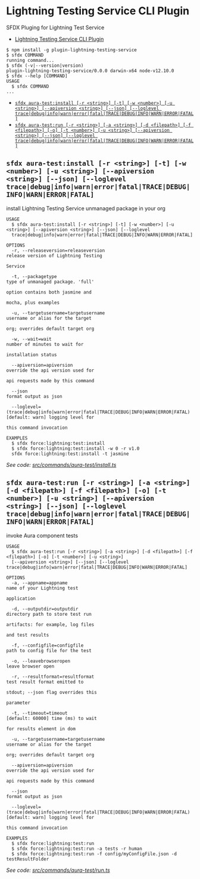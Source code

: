 # Lightning Testing Service CLI Plugin

SFDX Pluging for Lightning Test Service

<!-- toc -->
* [Lightning Testing Service CLI Plugin](#lightning-testing-service-cli-plugin)
<!-- tocstop -->
  <!-- install -->
  <!-- usage -->
```sh-session
$ npm install -g plugin-lightning-testing-service
$ sfdx COMMAND
running command...
$ sfdx (-v|--version|version)
plugin-lightning-testing-service/0.0.0 darwin-x64 node-v12.10.0
$ sfdx --help [COMMAND]
USAGE
  $ sfdx COMMAND
...
```
<!-- usagestop -->
<!-- commands -->
* [`sfdx aura-test:install [-r <string>] [-t] [-w <number>] [-u <string>] [--apiversion <string>] [--json] [--loglevel trace|debug|info|warn|error|fatal|TRACE|DEBUG|INFO|WARN|ERROR|FATAL]`](#sfdx-aura-testinstall--r-string--t--w-number--u-string---apiversion-string---json---loglevel-tracedebuginfowarnerrorfataltracedebuginfowarnerrorfatal)
* [`sfdx aura-test:run [-r <string>] [-a <string>] [-d <filepath>] [-f <filepath>] [-o] [-t <number>] [-u <string>] [--apiversion <string>] [--json] [--loglevel trace|debug|info|warn|error|fatal|TRACE|DEBUG|INFO|WARN|ERROR|FATAL]`](#sfdx-aura-testrun--r-string--a-string--d-filepath--f-filepath--o--t-number--u-string---apiversion-string---json---loglevel-tracedebuginfowarnerrorfataltracedebuginfowarnerrorfatal)

## `sfdx aura-test:install [-r <string>] [-t] [-w <number>] [-u <string>] [--apiversion <string>] [--json] [--loglevel trace|debug|info|warn|error|fatal|TRACE|DEBUG|INFO|WARN|ERROR|FATAL]`

install Lightning Testing Service unmanaged package in your org

```
USAGE
  $ sfdx aura-test:install [-r <string>] [-t] [-w <number>] [-u <string>] [--apiversion <string>] [--json] [--loglevel 
  trace|debug|info|warn|error|fatal|TRACE|DEBUG|INFO|WARN|ERROR|FATAL]

OPTIONS
  -r, --releaseversion=releaseversion                                               release version of Lightning Testing
                                                                                    Service

  -t, --packagetype                                                                 type of unmanaged package. 'full'
                                                                                    option contains both jasmine and
                                                                                    mocha, plus examples

  -u, --targetusername=targetusername                                               username or alias for the target
                                                                                    org; overrides default target org

  -w, --wait=wait                                                                   number of minutes to wait for
                                                                                    installation status

  --apiversion=apiversion                                                           override the api version used for
                                                                                    api requests made by this command

  --json                                                                            format output as json

  --loglevel=(trace|debug|info|warn|error|fatal|TRACE|DEBUG|INFO|WARN|ERROR|FATAL)  [default: warn] logging level for
                                                                                    this command invocation

EXAMPLES
  $ sfdx force:lightning:test:install
  $ sfdx force:lightning:test:install -w 0 -r v1.0
  sfdx force:lightning:test:install -t jasmine
```

_See code: [src/commands/aura-test/install.ts](https://github.com/forcedotcom/LightningTestService/blob/v0.0.0/src/commands/aura-test/install.ts)_

## `sfdx aura-test:run [-r <string>] [-a <string>] [-d <filepath>] [-f <filepath>] [-o] [-t <number>] [-u <string>] [--apiversion <string>] [--json] [--loglevel trace|debug|info|warn|error|fatal|TRACE|DEBUG|INFO|WARN|ERROR|FATAL]`

invoke Aura component tests

```
USAGE
  $ sfdx aura-test:run [-r <string>] [-a <string>] [-d <filepath>] [-f <filepath>] [-o] [-t <number>] [-u <string>] 
  [--apiversion <string>] [--json] [--loglevel trace|debug|info|warn|error|fatal|TRACE|DEBUG|INFO|WARN|ERROR|FATAL]

OPTIONS
  -a, --appname=appname                                                             name of your Lightning test
                                                                                    application

  -d, --outputdir=outputdir                                                         directory path to store test run
                                                                                    artifacts: for example, log files
                                                                                    and test results

  -f, --configfile=configfile                                                       path to config file for the test

  -o, --leavebrowseropen                                                            leave browser open

  -r, --resultformat=resultformat                                                   test result format emitted to
                                                                                    stdout; --json flag overrides this
                                                                                    parameter

  -t, --timeout=timeout                                                             [default: 60000] time (ms) to wait
                                                                                    for results element in dom

  -u, --targetusername=targetusername                                               username or alias for the target
                                                                                    org; overrides default target org

  --apiversion=apiversion                                                           override the api version used for
                                                                                    api requests made by this command

  --json                                                                            format output as json

  --loglevel=(trace|debug|info|warn|error|fatal|TRACE|DEBUG|INFO|WARN|ERROR|FATAL)  [default: warn] logging level for
                                                                                    this command invocation

EXAMPLES
  $ sfdx force:lightning:test:run
  $ sfdx force:lightning:test:run -a tests -r human
  $ sfdx force:lightning:test:run -f config/myConfigFile.json -d testResultFolder
```

_See code: [src/commands/aura-test/run.ts](https://github.com/forcedotcom/LightningTestService/blob/v0.0.0/src/commands/aura-test/run.ts)_
<!-- commandsstop -->
